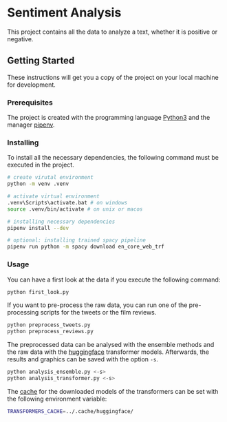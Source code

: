 # Sentiment Analysis

This project contains all the data to analyze a text, whether it is positive or negative.

## Getting Started

These instructions will get you a copy of the project on your local machine for development.

### Prerequisites

The project is created with the programming language [Python3][python3] and the manager [pipenv][pipenv].

### Installing

To install all the necessary dependencies, the following command must be executed in the project.

```bash
# create virutal environment
python -m venv .venv

# activate virtual environment
.venv\Scripts\activate.bat # on windows
source .venv/bin/activate # on unix or macos

# installing necessary dependencies
pipenv install --dev

# optional: installing trained spacy pipeline
pipenv run python -m spacy download en_core_web_trf
```

### Usage

You can have a first look at the data if you execute the following command:

```bash
python first_look.py
```

If you want to pre-process the raw data, you can run one of the pre-processing scripts for the tweets or the film reviews.

```bash
python preprocess_tweets.py
python preprocess_reviews.py
```

The preprocessed data can be analysed with the ensemble methods and the raw data with the [huggingface][huggingface] transformer models. Afterwards, the results and graphics can be saved with the option `-s`.

```bash
python analysis_ensemble.py <-s>
python analysis_transformer.py <-s>
```

The [cache][huggingface_cache] for the downloaded models of the transformers can be set with the following environment variable:

```bash
TRANSFORMERS_CACHE=../.cache/huggingface/
```

[python3]: https://www.python.org/
[pipenv]: https://pypi.org/project/pipenv/
[huggingface]: https://huggingface.co/
[huggingface_cache]: https://huggingface.co/transformers/installation.html#caching-models
